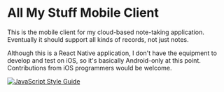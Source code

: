 # All My Stuff Mobile Client

This is the mobile client for my cloud-based note-taking application. Eventually it should support
all kinds of records, not just notes.

Although this is a React Native application, I don't have the equipment to develop and test on
iOS, so it's basically Android-only at this point. Contributions from iOS programmers would be
welcome.

[![JavaScript Style Guide](https://img.shields.io/badge/code_style-standard-brightgreen.svg)](https://standardjs.com)

